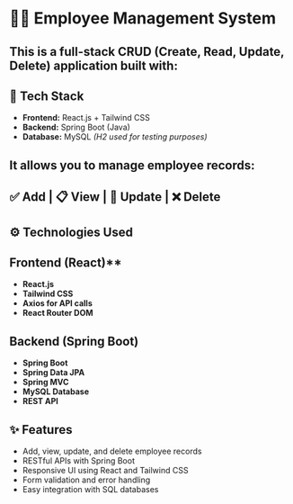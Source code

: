 # 🧑‍💼 Employee Management System
## This is a full-stack CRUD (Create, Read, Update, Delete) application built with:

## 🚀 Tech Stack
- **Frontend:** React.js + Tailwind CSS  
- **Backend:** Spring Boot (Java)  
- **Database:** MySQL *(H2 used for testing purposes)*

## It allows you to manage employee records:
## ✅ Add | 📋 View | 📝 Update | ❌ Delete
## ⚙️ Technologies Used
  ## Frontend (React)**
- **React.js**
- **Tailwind CSS**
- **Axios for API calls**
- **React Router DOM**

## Backend (Spring Boot)
- **Spring Boot**
- **Spring Data JPA**
- **Spring MVC**
- **MySQL Database**
- **REST API**
## ✨ Features

- Add, view, update, and delete employee records
- RESTful APIs with Spring Boot
- Responsive UI using React and Tailwind CSS
- Form validation and error handling
- Easy integration with SQL databases